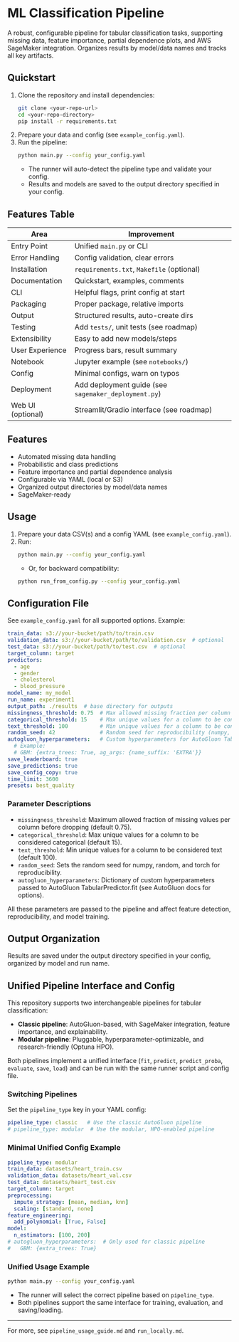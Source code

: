 # ML Classification Pipeline

A robust, configurable pipeline for tabular classification tasks, supporting missing data, feature importance, partial dependence plots, and AWS SageMaker integration. Organizes results by model/data names and tracks all key artifacts.

## Quickstart

1. Clone the repository and install dependencies:
   ```bash
   git clone <your-repo-url>
   cd <your-repo-directory>
   pip install -r requirements.txt
   ```
2. Prepare your data and config (see `example_config.yaml`).
3. Run the pipeline:
   ```bash
   python main.py --config your_config.yaml
   ```
   - The runner will auto-detect the pipeline type and validate your config.
   - Results and models are saved to the output directory specified in your config.

## Features Table

| Area                | Improvement                                      |
|---------------------|-------------------------------------------------|
| Entry Point         | Unified `main.py` or CLI                        |
| Error Handling      | Config validation, clear errors                  |
| Installation        | `requirements.txt`, `Makefile` (optional)        |
| Documentation       | Quickstart, examples, comments                   |
| CLI                 | Helpful flags, print config at start             |
| Packaging           | Proper package, relative imports                 |
| Output              | Structured results, auto-create dirs             |
| Testing             | Add `tests/`, unit tests (see roadmap)           |
| Extensibility       | Easy to add new models/steps                     |
| User Experience     | Progress bars, result summary                    |
| Notebook            | Jupyter example (see `notebooks/`)               |
| Config              | Minimal configs, warn on typos                   |
| Deployment          | Add deployment guide (see `sagemaker_deployment.py`) |
| Web UI (optional)   | Streamlit/Gradio interface (see roadmap)         |

## Features
- Automated missing data handling
- Probabilistic and class predictions
- Feature importance and partial dependence analysis
- Configurable via YAML (local or S3)
- Organized output directories by model/data names
- SageMaker-ready

## Usage
1. Prepare your data CSV(s) and a config YAML (see `example_config.yaml`).
2. Run:
   ```bash
   python main.py --config your_config.yaml
   ```
   - Or, for backward compatibility:
   ```bash
   python run_from_config.py --config your_config.yaml
   ```

## Configuration File
See `example_config.yaml` for all supported options. Example:
```yaml
train_data: s3://your-bucket/path/to/train.csv
validation_data: s3://your-bucket/path/to/validation.csv  # optional
test_data: s3://your-bucket/path/to/test.csv  # optional
target_column: target
predictors:
  - age
  - gender
  - cholesterol
  - blood_pressure
model_name: my_model
run_name: experiment1
output_path: ./results  # base directory for outputs
missingness_threshold: 0.75  # Max allowed missing fraction per column (default 0.75)
categorical_threshold: 15    # Max unique values for a column to be considered categorical (default 15)
text_threshold: 100          # Min unique values for a column to be considered text (default 100)
random_seed: 42              # Random seed for reproducibility (numpy, random, torch)
autogluon_hyperparameters:   # Custom hyperparameters for AutoGluon TabularPredictor.fit (optional)
  # Example:
  # GBM: {extra_trees: True, ag_args: {name_suffix: 'EXTRA'}}
save_leaderboard: true
save_predictions: true
save_config_copy: true
time_limit: 3600
presets: best_quality
```

### Parameter Descriptions
- `missingness_threshold`: Maximum allowed fraction of missing values per column before dropping (default 0.75).
- `categorical_threshold`: Max unique values for a column to be considered categorical (default 15).
- `text_threshold`: Min unique values for a column to be considered text (default 100).
- `random_seed`: Sets the random seed for numpy, random, and torch for reproducibility.
- `autogluon_hyperparameters`: Dictionary of custom hyperparameters passed to AutoGluon TabularPredictor.fit (see AutoGluon docs for options).

All these parameters are passed to the pipeline and affect feature detection, reproducibility, and model training.

## Output Organization
Results are saved under the output directory specified in your config, organized by model and run name.

## Unified Pipeline Interface and Config

This repository supports two interchangeable pipelines for tabular classification:

- **Classic pipeline**: AutoGluon-based, with SageMaker integration, feature importance, and explainability.
- **Modular pipeline**: Pluggable, hyperparameter-optimizable, and research-friendly (Optuna HPO).

Both pipelines implement a unified interface (`fit`, `predict`, `predict_proba`, `evaluate`, `save`, `load`) and can be run with the same runner script and config file.

### Switching Pipelines

Set the `pipeline_type` key in your YAML config:

```yaml
pipeline_type: classic   # Use the classic AutoGluon pipeline
# pipeline_type: modular  # Use the modular, HPO-enabled pipeline
```

### Minimal Unified Config Example

```yaml
pipeline_type: modular
train_data: datasets/heart_train.csv
validation_data: datasets/heart_val.csv
test_data: datasets/heart_test.csv
target_column: target
preprocessing:
  impute_strategy: [mean, median, knn]
  scaling: [standard, none]
feature_engineering:
  add_polynomial: [True, False]
model:
  n_estimators: [100, 200]
# autogluon_hyperparameters:  # Only used for classic pipeline
#   GBM: {extra_trees: True}
```

### Unified Usage Example

```bash
python main.py --config your_config.yaml
```

- The runner will select the correct pipeline based on `pipeline_type`.
- Both pipelines support the same interface for training, evaluation, and saving/loading.

---

For more, see `pipeline_usage_guide.md` and `run_locally.md`.